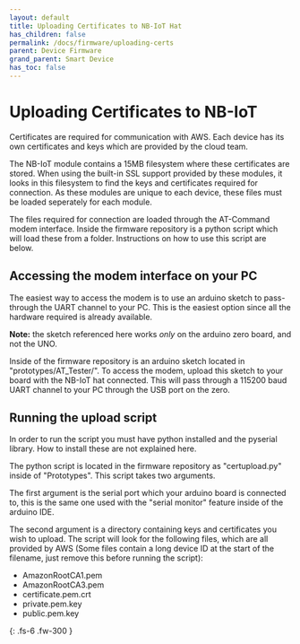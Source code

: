 ```yaml
---
layout: default
title: Uploading Certificates to NB-IoT Hat
has_children: false
permalink: /docs/firmware/uploading-certs
parent: Device Firmware
grand_parent: Smart Device
has_toc: false
---
```


# Uploading Certificates to NB-IoT

Certificates are required for communication with AWS. Each device has its own certificates and keys
which are provided by the cloud team.

The NB-IoT module contains a 15MB filesystem where these certificates are stored. When using the
built-in SSL support provided by these modules, it looks in this filesystem to find the keys and
certificates required for connection. As these modules are unique to each device, these files must 
be loaded seperately for each module.

The files required for connection are loaded through the AT-Command modem interface. Inside the firmware 
repository is a python script which will load these from a folder. Instructions on how to use this script
are below.


## Accessing the modem interface on your PC

The easiest way to access the modem is to use an arduino sketch to pass-through the UART channel to your PC. 
This is the easiest option since all the hardware required is already available.

**Note:** the sketch referenced here works *only* on the arduino zero board, and not the UNO.

Inside of the firmware repository is an arduino sketch located in "prototypes/AT_Tester/". To access the modem,
upload this sketch to your board with the NB-IoT hat connected. This will pass through a 115200 baud UART channel
to your PC through the USB port on the zero.

## Running the upload script

In order to run the script you must have python installed and the pyserial library. How to install these are not
explained here.

The python script is located in the firmware repository as "certupload.py" inside of "Prototypes". This script takes two arguments. 

The first argument is the serial port which your arduino board is connected to, this is the same one used 
with the "serial monitor" feature inside of the arduino IDE. 

The second argument is a directory containing keys and certificates you wish to upload. The script will look for
the following files, which are all provided by AWS (Some files contain a long device ID at the start of the filename,
just remove this before running the script):

 - AmazonRootCA1.pem
 - AmazonRootCA3.pem
 - certificate.pem.crt
 - private.pem.key
 - public.pem.key

{: .fs-6 .fw-300 }
